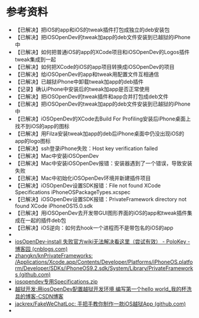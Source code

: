 # 参考资料

* 【已解决】把iOS的app和iOS的tweak插件打包成独立的deb安装包
* 【已解决】把iOSOpenDev的tweak加app的deb文件安装到已越狱的iPhone中
* 【已解决】如何把普通iOS的app的XCode项目和iOSOpenDev的Logos插件tweak集成到一起
* 【已解决】如何把XCode的iOS的app项目转换成iOSOpenDev的项目
* 【已解决】给iOSOpenDev的app和tweak用配置文件互相通信
* 【已解决】已越狱iPhone中卸载tweak加app的deb插件
* 【记录】确认iPhone中安装后的tweak加app是否正常使用
* 【已解决】把iOSOpenDev的tweak插件和app合并打包成deb文件
* 【已解决】把iOSOpenDev的tweak加app的deb文件安装到已越狱的iPhone中
* 【已解决】iOSOpenDev的XCode去Build For Profiling安装后iPhone桌面上找不到iOS的app的图标
* 【已解决】用Filza安装tweak加app的deb后iPhone桌面中仍没出现iOS的app的logo图标
* 【已解决】ssh登录iPhone失败：Host key verification failed
* 【已解决】Mac中安装iOSOpenDev
* 【已解决】Mac中安装iOSOpenDev报错：安装器遇到了一个错误，导致安装失败
* 【已解决】Mac中初始化iOSOpenDev环境并新建插件项目
* 【已解决】iOSOpenDev设置SDK报错：File not found XCode Specifications iPhoneOSPackageTypes.xcspec
* 【已解决】iOSOpenDev设置SDK报错：PrivateFramework directory not found XCode iPhoneOS15.0.sdk
* 【已解决】用iOSOpenDev去开发带GUI图形界面的iOS的app和tweak插件集成在一起的插件deb包
* 【已解决】iOS逆向：如何去hook一个进程而不是带包名的iOS的app
* 
* [iosOpenDev-install 失败官方wiki无法解决看这里（尝试有效） - PoloKey - 博客园 (cnblogs.com)](https://www.cnblogs.com/Keys/p/5364939.html)
*  [zhangkn/knPrivateFrameworks: /Applications/Xcode.app/Contents/Developer/Platforms/iPhoneOS.platform/Developer/SDKs/iPhoneOS9.2.sdk/System/Library/PrivateFrameworks (github.com)](https://github.com/zhangkn/knPrivateFrameworks)
* [iosopendev专用Specifications.zip](https://www.ianisme.com/download/201605/iosopendev%E4%B8%93%E7%94%A8Specifications.zip)
* [越狱开发:用iosOpenDev配置越狱开发环境 编写第一个hello world_我的杯洗具的博客-CSDN博客](http://blog.csdn.net/u013583789/article/details/50396747)
* [jackrex/FakeWeChatLoc: 手把手教你制作一款iOS越狱App (github.com)](https://github.com/jackrex/FakeWeChatLoc)
* 
